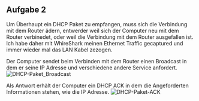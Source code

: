 ## Aufgabe 2

Um Überhaupt ein DHCP Paket zu empfangen, muss sich die Verbindung mit dem Router ädern, entwerder weil sich der Computer neu mit dem Router verbinedet, oder weil die Verbindung mit dem Router ausgefallen ist. Ich habe daher mit WhireShark meinen Ethernet Traffic gecaptured und immer wieder mal das LAN Kabel zezogen.

Der Computer sendet beim Verbinden mit dem Router einen Broadcast in dem er seine IP Adresse und verschiedene andere Service anfordert.
![DHCP-Paket_Broadcast](./Screenshot%20(15).png)

Als Antwort erhält der Computer ein DHCP ACK in dem die Angeforderten Informationen stehen, wie die IP Adresse. 
![DHCP-Paket-ACK](./Screenshot%20(14).png)